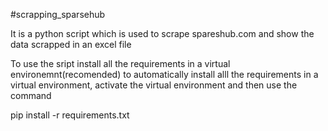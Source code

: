 #scrapping_sparsehub

It is a python script which is used to scrape spareshub.com and show the data scrapped in an excel file

To use the sript install all the requirements in a virtual environemnt(recomended) 
to automatically install alll the requirements in a virtual environment, activate the virtual environment and then use the command

pip install -r requirements.txt

